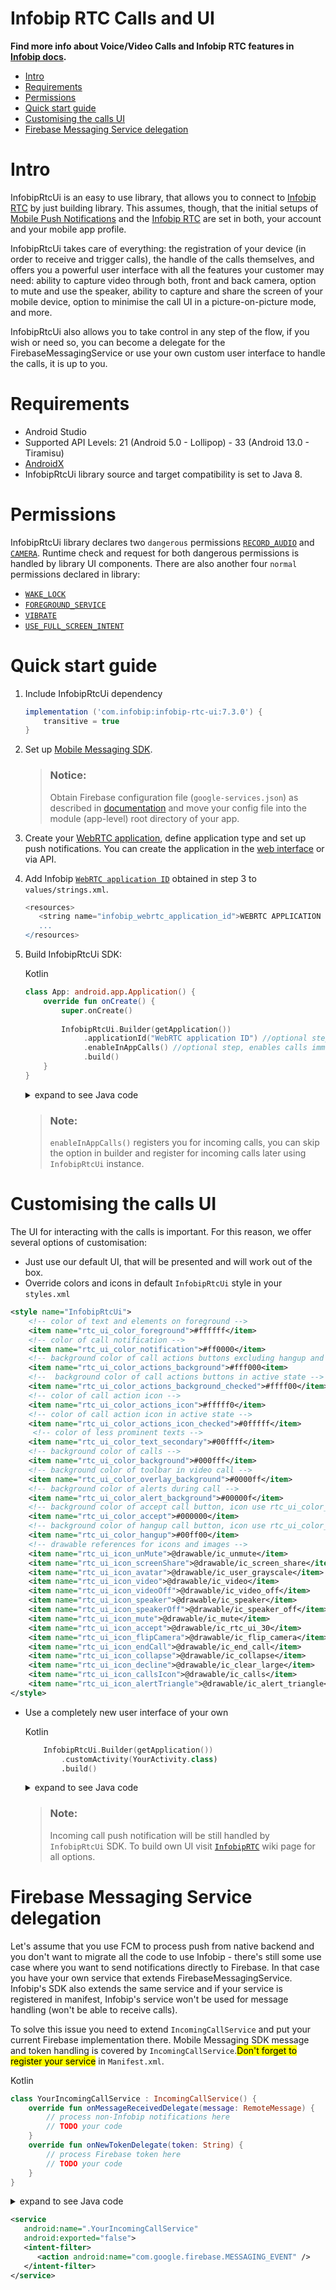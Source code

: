 # Infobip RTC Calls and UI

**Find more info about Voice/Video Calls and Infobip RTC features in [Infobip docs](https://www.infobip.com/docs/voice-and-video).**

- [Intro](#intro)
- [Requirements](#requirements)
- [Permissions](#permissions)
- [Quick start guide](#quick-start-guide)
- [Customising the calls UI](#customising-the-calls-ui)
- [Firebase Messaging Service delegation](#firebase-messaging-service-delegation)


# Intro

InfobipRtcUi is an easy to use library, that allows you to connect to [Infobip RTC](https://github.com/infobip/infobip-rtc-android) by just building library. This assumes, though, that the initial setups of [Mobile Push Notifications](https://github.com/infobip/mobile-messaging-sdk-android/blob/master/README.md) and the [Infobip RTC](https://www.infobip.com/docs/voice-and-video/webrtc#set-up-web-and-in-app-calls) are set in both, your account and your mobile app profile.

InfobipRtcUi takes care of everything: the registration of your device (in order to receive and trigger calls), the handle of the calls themselves, and offers you a powerful user interface with all the features your customer may need: ability to capture video through both, front and back camera, option to mute and use the speaker, ability to capture and share the screen of your mobile device, option to minimise the call UI in a picture-on-picture mode, and more.

InfobipRtcUi also allows you to take control in any step of the flow, if you wish or need so, you can become a delegate for the FirebaseMessagingService or use your own custom user interface to handle the calls, it is up to you.

# Requirements

- Android Studio
- Supported API Levels: 21 (Android 5.0 - Lollipop) - 33 (Android 13.0 - Tiramisu)
- <a href="https://developer.android.com/jetpack/androidx/migrate" target="_blank">AndroidX</a>
- InfobipRtcUi library source and target compatibility is set to Java 8.

# Permissions

InfobipRtcUi library declares two `dangerous` permissions [`RECORD_AUDIO`](https://developer.android.com/reference/android/Manifest.permission#RECORD_AUDIO)
and [`CAMERA`](https://developer.android.com/reference/android/Manifest.permission#CAMERA). Runtime check and request for both dangerous permissions is
handled by library UI components. There are also another four `normal` permissions declared in library:
- [`WAKE_LOCK`](https://developer.android.com/reference/android/Manifest.permission#WAKE_LOCK)
- [`FOREGROUND_SERVICE`](https://developer.android.com/reference/android/Manifest.permission#FOREGROUND_SERVICE)
- [`VIBRATE`](https://developer.android.com/reference/android/Manifest.permission#VIBRATE)
- [`USE_FULL_SCREEN_INTENT`](https://developer.android.com/reference/android/Manifest.permission#USE_FULL_SCREEN_INTENT)

# Quick start guide
1. Include InfobipRtcUi dependency

    ```gradle
    implementation ('com.infobip:infobip-rtc-ui:7.3.0') {
        transitive = true
    }
    ```

2. Set up [Mobile Messaging SDK](https://github.com/infobip/mobile-messaging-sdk-android#quick-start-guide).

   > ### Notice:
   > Obtain Firebase configuration file (`google-services.json`) as described in [documentation](https://github.com/infobip/mobile-messaging-sdk-android/wiki/Firebase-Cloud-Messaging) and move
   > your config file into the module (app-level) root directory of your app.

3. Create your [WebRTC application](https://www.infobip.com/docs/voice-and-video/webrtc#configure-application-getting-started), define application type and set up push notifications. You can create the application in the [web interface](https://portal.infobip.com/apps/webrtc/) or via API.


4. Add Infobip <a href="https://portal.infobip.com/apps/webrtc/application/create" target="_blank">`WebRTC application ID`</a> obtained in step 3 to `values/strings.xml`.
   ```groovy
   <resources>
      <string name="infobip_webrtc_application_id">WEBRTC APPLICATION ID</string>
      ...
   </resources>
    ```

5. Build InfobipRtcUi SDK:

   Kotlin

    ```kotlin
    class App: android.app.Application() {
        override fun onCreate() {
            super.onCreate()
                
            InfobipRtcUi.Builder(getApplication())
                 .applicationId("WebRTC application ID") //optional step, builder provided ID has precedent over ID provided in resources
                 .enableInAppCalls() //optional step, enables calls immediately 
                 .build()
        }
    }
    ```

    <details><summary>expand to see Java code</summary>
    <p>

    ```java
    public class Application extends android.app.Application {

        @Override
        public void onCreate() {
            super.onCreate();
    
            new InfobipRtcUi.Builder(getApplication())
                 .applicationId("WebRTC application ID") //optional step, builder provided ID has precedent over ID provided in resources
                 .enableInAppCalls() //optional step, enables calls immediatelly 
                 .build();
        }
    }
    ```

    </p>
    </details>

   > ### Note:
   > `enableInAppCalls()` registers you for incoming calls, you can skip the option in builder and register for incoming calls later using `InfobipRtcUi` instance.

# Customising the calls UI

The UI for interacting with the calls is important. For this reason, we offer several options of customisation:
- Just use our default UI, that will be presented and will work out of the box.
- Override colors and icons in default `InfobipRtcUi` style in your `styles.xml`
```xml
<style name="InfobipRtcUi">
    <!-- color of text and elements on foreground -->
    <item name="rtc_ui_color_foreground">#ffffff</item>
    <!-- color of call notification -->
    <item name="rtc_ui_color_notification">#ff0000</item>
    <!-- background color of call actions buttons excluding hangup and accept call -->
    <item name="rtc_ui_color_actions_background">#fff000<item>
    <!--  background color of call actions buttons in active state -->
    <item name="rtc_ui_color_actions_background_checked">#ffff00</item>
    <!-- color of call action icon -->
    <item name="rtc_ui_color_actions_icon">#fffff0</item>
    <!-- color of call action icon in active state -->
    <item name="rtc_ui_color_actions_icon_checked">#0fffff</item>
     <!-- color of less prominent texts -->
    <item name="rtc_ui_color_text_secondary">#00ffff</item>
    <!-- background color of calls -->
    <item name="rtc_ui_color_background">#000fff</item>
    <!-- background color of toolbar in video call -->
    <item name="rtc_ui_color_overlay_background">#0000ff</item>
    <!-- background color of alerts during call -->
    <item name="rtc_ui_color_alert_background">#00000f</item>
    <!-- background color of accept call button, icon use rtc_ui_color_actions_icon -->
    <item name="rtc_ui_color_accept">#000000</item>
    <!-- background color of hangup call button, icon use rtc_ui_color_actions_icon -->
    <item name="rtc_ui_color_hangup">#00ff00</item>
    <!-- drawable references for icons and images -->
    <item name="rtc_ui_icon_unMute">@drawable/ic_unmute</item>
    <item name="rtc_ui_icon_screenShare">@drawable/ic_screen_share</item>
    <item name="rtc_ui_icon_avatar">@drawable/ic_user_grayscale</item>
    <item name="rtc_ui_icon_video">@drawable/ic_video</item>
    <item name="rtc_ui_icon_videoOff">@drawable/ic_video_off</item>
    <item name="rtc_ui_icon_speaker">@drawable/ic_speaker</item>
    <item name="rtc_ui_icon_speakerOff">@drawable/ic_speaker_off</item>
    <item name="rtc_ui_icon_mute">@drawable/ic_mute</item>
    <item name="rtc_ui_icon_accept">@drawable/ic_rtc_ui_30</item>
    <item name="rtc_ui_icon_flipCamera">@drawable/ic_flip_camera</item>
    <item name="rtc_ui_icon_endCall">@drawable/ic_end_call</item>
    <item name="rtc_ui_icon_collapse">@drawable/ic_collapse</item>
    <item name="rtc_ui_icon_decline">@drawable/ic_clear_large</item>
    <item name="rtc_ui_icon_callsIcon">@drawable/ic_calls</item>
    <item name="rtc_ui_icon_alertTriangle">@drawable/ic_alert_triangle</item>
</style>
```

- Use a completely new user interface of your own

  Kotlin

    ```kotlin
        InfobipRtcUi.Builder(getApplication())
            .customActivity(YourActivity.class)
            .build()
    ```

    <details><summary>expand to see Java code</summary>
    <p>

    ```java
        new InfobipRtcUi.Builder(getApplication())
            .customActivity(YourActivity.class)
            .build();
    ```

    </p>
    </details>

  > ### Note:
  > Incoming call push notification will be still handled by `InfobipRtcUi` SDK. To build own UI visit [`InfobipRTC`](https://github.com/infobip/infobip-rtc-android/wiki) wiki page for all options.

# Firebase Messaging Service delegation

Let's assume that you use FCM to process push from native backend and you don't want to migrate all the code to use Infobip - there's still some use case where you want to send notifications directly to Firebase. In that case you have your own service that extends FirebaseMessagingService. Infobip's SDK also extends the same service and if your service is registered in manifest, Infobip's service won't be used for message handling (won't be able to receive calls).

To solve this issue you need to extend `IncomingCallService` and put your current Firebase implementation there. Mobile Messaging SDK message and token handling is covered by `IncomingCallService`.<mark>Don't forget to register your service</mark> in `Manifest.xml`.

Kotlin

```kotlin
class YourIncomingCallService : IncomingCallService() {
    override fun onMessageReceivedDelegate(message: RemoteMessage) {
        // process non-Infobip notifications here
        // TODO your code
    }
    override fun onNewTokenDelegate(token: String) {
        // process Firebase token here
        // TODO your code
    }
}
```

<details><summary>expand to see Java code</summary>
<p>

```java
class YourIncomingCallService extends IncomingCallService {
   @Override
   void onMessageReceivedDelegate(RemoteMessage message) {
      // process non-Infobip notifications here
      // TODO your code
   }
   @Override
   void onNewTokenDelegate(String token) {
      // process Firebase token here
      // TODO your code
   }
}
```

</p>
</details>


```xml
<service
   android:name=".YourIncomingCallService"
   android:exported="false">
   <intent-filter>
      <action android:name="com.google.firebase.MESSAGING_EVENT" />
   </intent-filter>
</service>
```